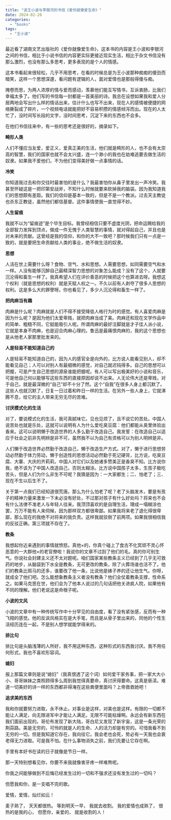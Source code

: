 ```yaml
---
title: "读王小波与李银河的书信《爱你就像爱生命》"
date: 2024-02-28
categories: 
  - "books"
tags: 
  - "王小波"
---
```


最近看了湖南文艺出版社的《爱你就像爱生命》，这本书的内容是王小波和李银河之间的书信，相比于小说书信的内容更实际更接近现实生活，相比于杂文书信没有那么激烈，也没有那么多思考，更多表现的是个人的情感。

这本书看起来很轻松，几乎不用思考，在看的时候总是为王小波那种痴痴的傻劲而暗笑，这样一个思想深邃，看问题有逻辑的人，面对爱情也是那般得傻与痴。

掩卷而思，为两人浓厚的情与爱而感动，羡慕他们能互写情书，互诉衷肠，比我们幸福太多了。他们写的书信每一封都是一首美丽的诗。我总在设想如果我和爱人分居两地会写出什么样的情话出来，估计什么也写不出来，现在人的感情被便捷的网络撕裂成了碎片，一个视频电话就能把好不容易积攒的情感倾泻而出。现在的人太忙了，没时间写长段的文字，没时间思考，沉淀下来的东西也不会多。

在他们书信往来中，有一些的思考还是很好的，摘录如下。

**畸形人类**

人们不懂应当友爱，爱正义，爱真正美的生活，他们就是畸形的人，也不会有太崇高的智慧，我们的国家也就不会太兴盛，连一个渺小的我也在劫难逃要去做生活的奴隶。如果我不爱他们，不为他们变得美好做一点事情的话。

**冷笑**

你知道我过去和你交往时最害怕的是什么？我最害怕你从鼻子里发出一声冷笑。我甚至怀疑这是一把印第安战斧，不知什么时候就要来砍掉我的脑袋。因为我知道我们的思想颇有差距。我们的信仰是基本一致的，但是不是一个教派。过去天主教徒也杀东正教徒，虽然他们都信基督。这件事情使我一直觉得不妙。

**人生留痕**

我就不以为“留痕迹”是个毕生目标。我曾经相信只要不虚度光阴，把命运赐给我的全部智力发挥到顶点，做成一件无愧于人类智慧的事情，就对得起自己，并且也是对未来的贡献。这曾经是我的信仰，和你的大不一致吧？那时候我们只有一点是一致的，就是要把生命贡献给人类的事业，绝不做生活的奴隶。

**思想**

人活在世上需要什么呀？食物、空气、水和思想。人需要思想，如同需要空气和水一样。人没有能够沉醉自己最精深智力思想的对象怎么能成？没有了这个，人就要沉沦得和畜生一样了。我真希望人们在评价善恶的时候把这个也算进去呀。我想这个权利（就是思想的权利）就是天赋人权之一。不久以前有人剥夺了很多人思想的权利。这是多么大的罪孽呀。你也看见了，多少人沉沦得和畜生一样了。

**把肉麻当有趣**

肉麻是什么呢？肉麻就是人们不得不接受降低人格行为时的感觉。有人喜爱肉麻是因为什么呢？是因为他们太爱卑贱，就把肉麻当成了美。肉麻还和现在文学作品中的简单、粗糙不同，它挺能吸引人呢。所谓肉麻的最好注脚就是才子佳人派小说，它就是本身不肉麻，也是迎合肉麻心理的。鲁迅是最痛恨肉麻的，我的这个思想也是从他老人家那里批发来的。

**人是轻易不能知道自己的**

人是轻易不能知道自己的，因为人的感官全是向外的，比方说人能看见别人，却不能看见自己；人可以对别人有最细微的感觉，对自己就迟钝得多。自己的思想可以把握，可是产生自己思想的源泉谁能把握呢。有人可以写出极美好的小说和音乐，可是他自己何以能够写这些东西的直接原因却说不出来。人无论伟大还是卑贱，对于自己，就是最深微的“自己”却不十分了然。这个“自我”在很多人身上都沉默了。这些人也就沉默了，日复一日过着和昨日一样的生活。在另外一些人身上，它就沸腾不息，给它的主人带来无穷无尽的苦难。

**讨厌模式化的生活**

对了，要说模式化的生活，我可真腻味它。见也见烦了，且不说它的苦处。中国人说苦处也就是乐处，这就可以说明有人为什么爱吃臭豆腐：他们都能从臭里体验出香来。这可以说明懒于改造世界的人多么勤于改造自己。我发誓：在改造自己以适应于社会之前非先明辨是非不可，虽然我不以为自己有资格可以为别人明辨是非。

人们懒于改造世界必然勤于改造自己，懒于改造生产方式。对了，懒于进行思想劳动必然勤于体力劳动，懒于创造性的思想活动必然勤于死记硬背，比方说，吃臭豆腐、大寨、大庆的齐莉莉。中国人对它们以及她诸多赞美正是香臭不知。比方说你我，绝不该为了中国人改造自己，否则太糊涂。比方说中国孩子太多，生孩子极吃苦头，但是人们为什么非生不可呢？我猜是因为：一大家都生；二、怕老了；三、现在不生以后生不了。

关于第一点我们已经知道很荒唐。那么为什么怕老了呢？老了头脑发木，要是有孩子的精神力量来激发一下未必没有好处，不过那对孩子有什么好处吗？将来也不会有什么法律不准老人与年轻人往来。我顶顶喜欢的是自理生活，理成一塌糊涂也罢，万万不能有人来伺候，因为那样双方都很卑鄙。如果我将来老了退化得很卑鄙，那么现在的我绝不对将来的我负责。这样我就驳倒了前两项。如果我很相信我的反驳正确，第三项就不存在了。

**教条**

我想起你近来遇到的事情就愤怒。真他×的，你真个碰上了食古不化冥顽不灵心怀恶意的一大群他×的老官僚啦！我说你的文章不过刮了他们的毛。真的你可别生气。你说社会封建主义还不太对题呢。咱们国家某些教条主义已经到了几乎无可救药的地步，从脑袋到下水全是教条，无可更改的教条，除了火葬场谁也活不了。他们的教条比斑马的还多，谁要改了他一条，比说他是婊子养的还让他生气。你呀，就成全了他们吧。怎么能想象教条主义者没有教条？他们全仗着教条支撑，性命系之。如果马克思在世，他们会为了他本人说过的几句话把他关进疯人院，如果他有不同的理解。他们老说这是命根子呢。

**小波的文风**

小波的文章中有一种传统写作中十分罕见的自由度，看了没有紧张感，反而有一种飞翔的感觉。他的反讽风格实在是大手笔，而且是从骨子里出来的，同他的个性生活经历连在一起，不是别人想学就能学得来的。

**排比句**

排比句是头脑浅薄的人所好，我不用这种东西，这种形式的东西我讨厌。我不用任何形式，我也不喜欢形容词。

**媳妇**

报上那篇文章则是说“媳妇”（我真恨透了这个词）如何爱干家务事，把一家大大小小、哥哥妹妹之类照顾得多么周到我觉得真要命，真讨厌得要命。这真是亵渎。难道一切美好的诗一样的东西都非得淹在这些粪便里面吗？上帝救救她吧！

**追求美的东西**

我和你就要努力进取，永不休止。对事业是这样，对美也是这样。有限的一切都不能让人满足，向无限进军中才能让人满足。无限不可能枯燥啊。永远会有新东西在我们面前出现的。哥伦布发现了新大陆，哥白尼又发现了新宇宙，这是一条光荣的荆蒜路。美是无穷的，可怜的就是人的生命、人的活力却是有穷的。可惜我看不到无穷的一切。但是我知道它存在，我向往它。我会老也会死，势必有一天我也会衰老得无力进取。可是我不怕。在什么事物消失之前，我们先要让它存在啊。

手里有本好书在读的日子就像是节日一样。

那一天特别想看见你，你要不来我就像害牙疼一样难熬呢。

你我之间能够做到不后悔已经发生过的一切和不强求还没有发生过的一切吗？

但愿我和你，是一支唱不完的歌。

爱情，爱情，灿烂如云！

麦子熟了， 天天都很热。 等到明天一早， 我就去收割。 我的爱情也成熟了， 很热的是我的心， 但愿你，亲爱的， 就是收割的人！
